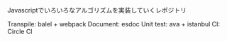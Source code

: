 Javascriptでいろいろなアルゴリズムを実装していくレポジトリ

Transpile: balel + webpack
Document: esdoc
Unit test: ava + istanbul
CI: Circle CI
